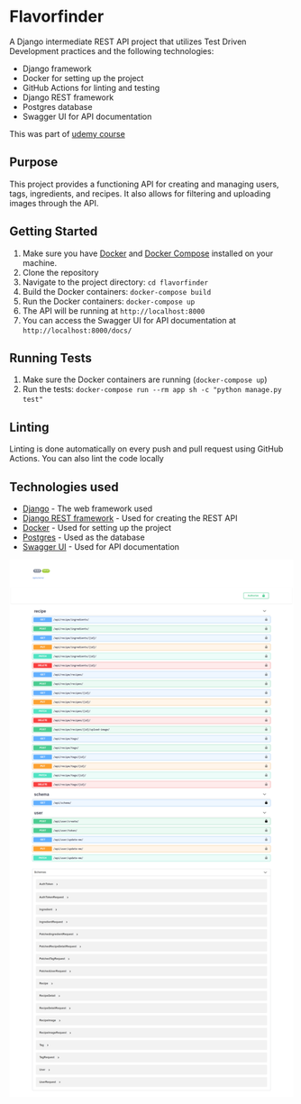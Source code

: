# Flavorfinder

A Django intermediate REST API project that utilizes Test Driven Development practices and the following technologies:
- Django framework
- Docker for setting up the project
- GitHub Actions for linting and testing
- Django REST framework
- Postgres database
- Swagger UI for API documentation


This was part of [udemy course](https://www.udemy.com/course/django-python-advanced/)
## Purpose
This project provides a functioning API for creating and managing users, tags, ingredients, and recipes. It also allows for filtering and uploading images through the API.

## Getting Started
1. Make sure you have [Docker](https://www.docker.com/) and [Docker Compose](https://docs.docker.com/compose/) installed on your machine.
2. Clone the repository
3. Navigate to the project directory: `cd flavorfinder`
4. Build the Docker containers: `docker-compose build`
5. Run the Docker containers: `docker-compose up`
6. The API will be running at `http://localhost:8000`
7. You can access the Swagger UI for API documentation at `http://localhost:8000/docs/`

## Running Tests
1. Make sure the Docker containers are running (`docker-compose up`)
2. Run the tests: `docker-compose run --rm app sh -c "python manage.py test"    `

## Linting
Linting is done automatically on every push and pull request using GitHub Actions. You can also lint the code locally 

## Technologies used
- [Django](https://www.djangoproject.com/) - The web framework used
- [Django REST framework](https://www.django-rest-framework.org/) - Used for creating the REST API
- [Docker](https://www.docker.com/) - Used for setting up the project
- [Postgres](https://www.postgresql.org/) - Used as the database
- [Swagger UI](https://swagger.io/tools/swagger-ui/) - Used for API documentation

![img.png](img.png)